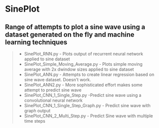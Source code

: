 # SinePlot 
## Range of attempts to plot a sine wave using a dataset generated on the fly and machine learning techniques

> - SinePlot_RNN.py - Plots output of recurrent neural network applied to sine dataset 
> - SinePlot_Simple_Moving_Average.py - Plots simple moving average with 2x dwindow sizes applied to sine dataset
> - SinePlot_ANN.py - Attempts to create linear regression based on sine wave dataset. Doesn't work.
> - SinePlot_ANN2.py - More sophisticated effort makes some attempt to predict sine wave 
> - SinePlot_CNN_1_Single_Step.py -Predict sine wave using a convolutional neural network
> - SinePlot_CNN_1_Single_Step_Graph.py - Predict sine wave with graph output
> - SinePlot_CNN_2_Multi_Step.py - Predict Sine wave with multiple time steps
